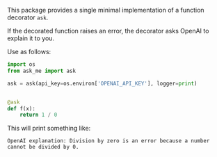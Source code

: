This package provides a single minimal implementation
of a function decorator `ask`.

If the decorated function raises an error,
the decorator asks OpenAI to explain it to you.

Use as follows:

```Python
import os
from ask_me import ask

ask = ask(api_key=os.environ['OPENAI_API_KEY'], logger=print)


@ask
def f(x):
    return 1 / 0
```

This will print something like:

```commandline
OpenAI explanation: Division by zero is an error because a number cannot be divided by 0.
```
